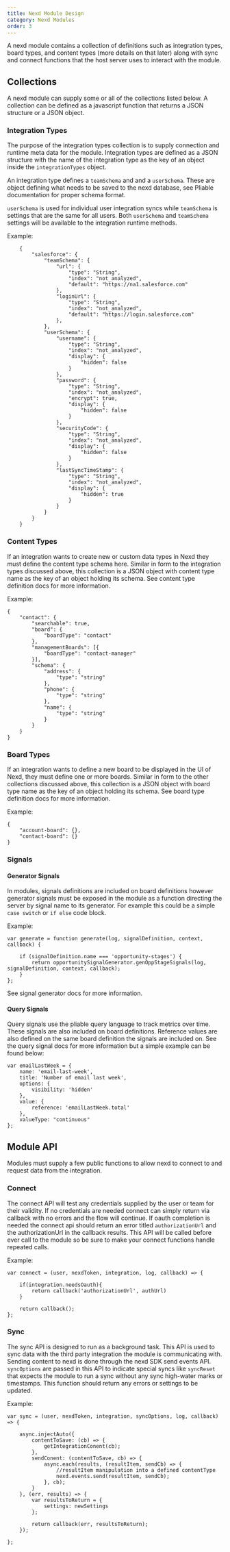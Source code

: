 ```yaml
---
title: Nexd Module Design
category: Nexd Modules
order: 3
---
```


A nexd module contains a collection of definitions such as integration types, board types, and content types (more details on that later) along with sync and connect functions that the host server uses to interact with the module.

## Collections

A nexd module can supply some or all of the collections listed below.  A collection can be defined as a javascript function that returns a JSON structure or a JSON object.

### Integration Types

The purpose of the integration types collection is to supply connection and runtime meta data for the module.  Integration types are defined as a JSON structure with the name of the integration type as the key of an object inside the `integrationTypes` object.

An integration type defines a `teamSchema` and and a `userSchema`.  These are object defining what needs to be saved to the nexd database, see Pliable documentation for proper schema format.

`userSchema` is used for individual user integration syncs while `teamSchema` is settings that are the same for all users.  Both `userSchema` and `teamSchema` settings will be available to the integration runtime methods.

Example:
```
    {
        "salesforce": {
            "teamSchema": {
                "url": {
                    "type": "String",
                    "index": "not_analyzed",
                    "default": "https://na1.salesforce.com"
                },
                "loginUrl": {
                    "type": "String",
                    "index": "not_analyzed",
                    "default": "https://login.salesforce.com"
                },
            },
            "userSchema": {
                "username": {
                    "type": "String",
                    "index": "not_analyzed",
                    "display": {
                        "hidden": false
                    }
                },
                "password": {
                    "type": "String",
                    "index": "not_analyzed",
                    "encrypt": true,
                    "display": {
                        "hidden": false
                    }
                },
                "securityCode": {
                    "type": "String",
                    "index": "not_analyzed",
                    "display": {
                        "hidden": false
                    }
                },
                "lastSyncTimeStamp": {
                    "type": "String",
                    "index": "not_analyzed",
                    "display": {
                        "hidden": true
                    }
                }
            }
        }
    }
```

### Content Types

If an integration wants to create new or custom data types in Nexd they must define the content type schema here.  Similar in form to the integration types discussed above, this collection is a JSON object with content type name as the key of an object holding its schema.  See content type definition docs for more information.

Example:
```
{
    "contact": {
        "searchable": true,
        "board": {
            "boardType": "contact"
        },
        "managementBoards": [{
            "boardType": "contact-manager"
        }],
        "schema": {
            "address": {
                "type": "string"
            },
            "phone": {
                "type": "string"
            },
            "name": {
                "type": "string"
            }
        }
    }   
}
```

### Board Types

If an integration wants to define a new board to be displayed in the UI of Nexd, they must define one or more boards. Similar in form to the other collections discussed above, this collection is a JSON object with board type name as the key of an object holding its schema.  See board type definition docs for more information.

Example: 
```
{
    "account-board": {},
    "contact-board": {}
}
```

### Signals

#### Generator Signals

In modules, signals definitions are included on board definitions however generator signals must be exposed in the module as a function directing the server by signal name to its generator. For example this could be a simple `case switch` or `if else` code block.

Example:
```
var generate = function generate(log, signalDefinition, context, callback) {
    
    if (signalDefinition.name === 'opportunity-stages') {
        return opportunitySignalGenerator.genOppStageSignals(log, signalDefinition, context, callback);
    }
};
```

See signal generator docs for more information.

#### Query Signals

Query signals use the pliable query language to track metrics over time. These signals are also included on board definitions. Reference values are also defined on the same board definition the signals are included on. See the query signal docs for more information but a simple example can be found below:

```
var emailLastWeek = {
    name: 'email-last-week',
    title: 'Number of email last week',
    options: {
        visibility: 'hidden'
    },
    value: {
        reference: 'emailLastWeek.total'
    },
    valueType: "continuous"
};
```

## Module API

Modules must supply a few public functions to allow nexd to connect to and request data from the integration.

### Connect

The connect API will test any credentials supplied by the user or team for their validity.  If no credentials are needed connect can simply return via callback with no errors and the flow will continue.  If oauth completion is needed the connect api should return an error titled `authorizationUrl` and the authorizationUrl in the callback results.  This API will be called before ever call to the module so be sure to make your connect functions handle repeated calls.

Example:
```
var connect = (user, nexdToken, integration, log, callback) => {

    if(integration.needsOauth){
        return callback('authorizationUrl', authUrl)
    }
    
    return callback();
};
```

### Sync

The sync API is designed to run as a background task.  This API is used to sync data with the third party integration the module is communicating with. Sending content to nexd is done through the nexd SDK send events API.  `syncOptions` are passed in this API to indicate special syncs like `syncReset` that expects the module to run a sync without any sync high-water marks or timestamps. This function should return any errors or settings to be updated.

Example:
```
var sync = (user, nexdToken, integration, syncOptions, log, callback) => {
    
    async.injectAuto({
        contentToSave: (cb) => {
            getIntegrationConent(cb);
        },
        sendConent: (contentToSave, cb) => {
            async.each(results, (resultItem, sendCb) => {
                //resultItem manipulation into a defined contentType
                nexd.events.send(resultItem, sendCb);
            }, cb);
        }
    }, (err, results) => {
        var resultsToReturn = {
            settings: newSettings
        };
        
        return callback(err, resultsToReturn);
    });
    
};

```
